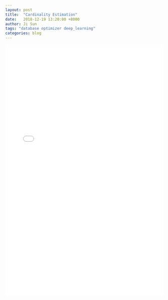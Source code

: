 ```yaml
---
layout: post
title:  "Cardinality Estimation"
date:   2018-12-19 13:20:00 +8000
author: Ji Sun
tags: "database optimizer deep_learning"
categories: blog
---
```

<center><embed src="/resource/cardinality.pdf" width="100%" height="800"></center>
